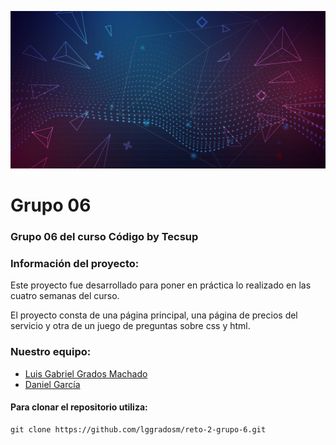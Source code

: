 ![alt text](./assets/img/abstract-futuristic-background.jpg)

# **Grupo 06**

### Grupo 06 del curso Código by Tecsup

### Información del proyecto:

Este proyecto fue desarrollado para poner en práctica lo realizado en las cuatro semanas del curso.

El proyecto consta de una página principal, una página de precios del servicio y otra de un juego de preguntas sobre css y html.

### Nuestro equipo:

- [Luis Gabriel Grados Machado](https://www.linkedin.com/in/luis-gabriel-grados-machado-5a839a13b)
- [Daniel García]()

#### **Para clonar el repositorio utiliza:**

```
git clone https://github.com/lggradosm/reto-2-grupo-6.git
```
